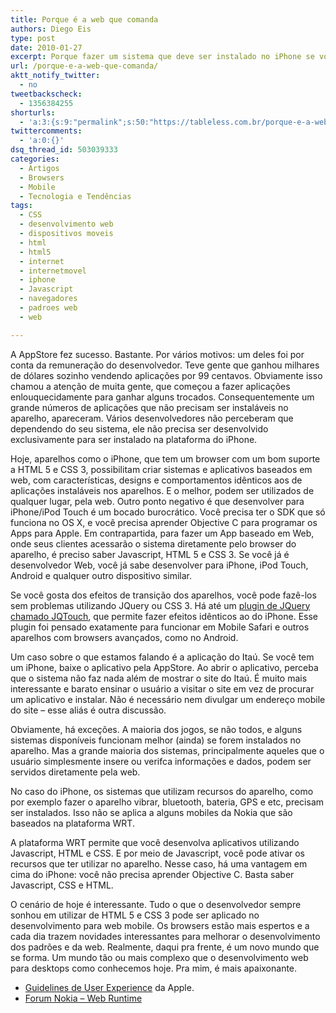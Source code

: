 ```yaml
---
title: Porque é a web que comanda
authors: Diego Eis
type: post
date: 2010-01-27
excerpt: Porque fazer um sistema que deve ser instalado no iPhone se você pode fazer um sistema web que pode ser acessível em todos os smartphones?
url: /porque-e-a-web-que-comanda/
aktt_notify_twitter:
  - no
tweetbackscheck:
  - 1356384255
shorturls:
  - 'a:3:{s:9:"permalink";s:50:"https://tableless.com.br/porque-e-a-web-que-comanda";s:7:"tinyurl";s:26:"https://tinyurl.com/43t78k6";s:4:"isgd";s:19:"https://is.gd/s1F3nX";}'
twittercomments:
  - 'a:0:{}'
dsq_thread_id: 503039333
categories:
  - Artigos
  - Browsers
  - Mobile
  - Tecnologia e Tendências
tags:
  - CSS
  - desenvolvimento web
  - dispositivos moveis
  - html
  - html5
  - internet
  - internetmovel
  - iphone
  - Javascript
  - navegadores
  - padroes web
  - web

---
```

A AppStore fez sucesso. Bastante. Por vários motivos: um deles foi por conta da remuneração do desenvolvedor. Teve gente que ganhou milhares de dólares sozinho vendendo aplicações por 99 centavos. Obviamente isso chamou a atenção de muita gente, que começou a fazer aplicações enlouquecidamente para ganhar alguns trocados. Consequentemente um grande números de aplicações que não precisam ser instaláveis no aparelho, apareceram. Vários desenvolvedores não perceberam que dependendo do seu sistema, ele não precisa ser desenvolvido exclusivamente para ser instalado na plataforma do iPhone.

Hoje, aparelhos como o iPhone, que tem um browser com um bom suporte a HTML 5 e CSS 3, possibilitam criar sistemas e aplicativos baseados em web, com características, designs e comportamentos idênticos aos de aplicações instaláveis nos aparelhos. E o melhor, podem ser utilizados de qualquer lugar, pela web. Outro ponto negativo é que desenvolver para iPhone/iPod Touch é um bocado burocrático. Você precisa ter o SDK que só funciona no OS X, e você precisa aprender Objective C para programar os Apps para Apple. Em contrapartida, para fazer um App baseado em Web, onde seus clientes acessarão o sistema diretamente pelo browser do aparelho, é preciso saber Javascript, HTML 5 e CSS 3. Se você já é desenvolvedor Web, você já sabe desenvolver para iPhone, iPod Touch, Android e qualquer outro dispositivo similar.

Se você gosta dos efeitos de transição dos aparelhos, você pode fazê-los sem problemas utilizando JQuery ou CSS 3. Há até um [plugin de JQuery chamado JQTouch][1], que permite fazer efeitos idênticos ao do iPhone. Esse plugin foi pensado exatamente para funcionar em Mobile Safari e outros aparelhos com browsers avançados, como no Android.

Um caso sobre o que estamos falando é a aplicação do Itaú. Se você tem um iPhone, baixe o aplicativo pela AppStore. Ao abrir o aplicativo, perceba que o sistema não faz nada além de mostrar o site do Itaú. É muito mais interessante e barato ensinar o usuário a visitar o site em vez de procurar um aplicativo e instalar. Não é necessário nem divulgar um endereço mobile do site &#8211; esse aliás é outra discussão. 

Obviamente, há exceções. A maioria dos jogos, se não todos, e alguns sistemas disponíveis funcionam melhor (ainda) se forem instalados no aparelho. Mas a grande maioria dos sistemas, principalmente aqueles que o usuário simplesmente insere ou verifca informações e dados, podem ser servidos diretamente pela web.

No caso do iPhone, os sistemas que utilizam recursos do aparelho, como por exemplo fazer o aparelho vibrar, bluetooth, bateria, GPS e etc, precisam ser instalados. Isso não se aplica a alguns mobiles da Nokia que são baseados na plataforma WRT.
  
A plataforma WRT permite que você desenvolva aplicativos utilizando Javascript, HTML e CSS. E por meio de Javascript, você pode ativar os recursos que ter utilizar no aparelho. Nesse caso, há uma vantagem em cima do iPhone: você não precisa aprender Objective C. Basta saber Javascript, CSS e HTML. 

O cenário de hoje é interessante. Tudo o que o desenvolvedor sempre sonhou em utilizar de HTML 5 e CSS 3 pode ser aplicado no desenvolvimento para web mobile. Os browsers estão mais espertos e a cada dia trazem novidades interessantes para melhorar o desenvolvimento dos padrões e da web. Realmente, daqui pra frente, é um novo mundo que se forma. Um mundo tão ou mais complexo que o desenvolvimento web para desktops como conhecemos hoje. Pra mim, é mais apaixonante.

  * [Guidelines de User Experience][2] da Apple.
  * [Forum Nokia &#8211; Web Runtime][3]

 [1]: https://www.jqtouch.com/
 [2]: https://developer.apple.com/iphone/library/documentation/UserExperience/Conceptual/MobileHIG/Introduction/Introduction.html
 [3]: https://www.forum.nokia.com/Technology_Topics/Web_Technologies/Web_Runtime/